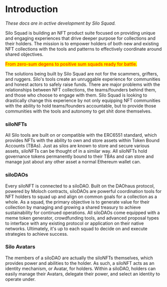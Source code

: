 # Introduction

_These docs are in active development by Silo Squad._

Silo Squad is building an NFT product suite focused on providing unique and engaging experiences that drive deeper purpose for collections and their holders. The mission is to empower holders of both new and existing NFT collections with the tools and patterns to effectively coordinate around shared objectives.

<mark style="color:red;">From zero-sum degens to positive sum squads ready for battle.</mark>

The solutions being built by Silo Squad are not for the scammers, grifters, and ruggers. Silo's tools create an unruggable experience for communities and honest actors to safely raise funds. There are major problems with the relationships between NFT collections, the teams/founders behind them, and those who choose to engage with them. Silo Squad is looking to drastically change this experience by not only equipping NFT communities with the ability to hold teams/founders accountable, but to provide those communities with the tools and autonomy to get shit done themselves.

### siloNFTs

All Silo tools are built on or compatible with the ERC6551 standard, which provides NFTs with the ability to own and store assets within Token Bound Accounts (TBAs). Just as silos are known to store and secure various assets, siloNFTs can be thought of in a similar way. All siloNFTs hold governance tokens permanently bound to their TBAs and can store and manage just about any other asset a normal Ethereum wallet can.

### siloDAOs

Every siloNFT is connected to a siloDAO. Built on the DAOhaus protocol, powered by Moloch contracts, siloDAOs are powerful coordination tools for NFT holders to squad up and align on common goals for a collection as a whole. As a squad, the primary objective is to generate value for their collection by managing and growing a shared treasury to achieve sustainability for continued operations. All siloDAOs come equipped with a meme token generator, crowdfunding tools, and advanced proposal types to interface with any existing protocol or application on their native networks. Ultimately, it's up to each squad to decide on and execute strategies to achieve success.

### Silo Avatars

The members of a siloDAO are actually the siloNFTs themselves, which provides power and abilities to the holder. As such, a siloNFT acts as an identity mechanism, or Avatar, for holders. Within a siloDAO, holders can easily manage their Avatars, delegate their power, and select an identity to operate under.

